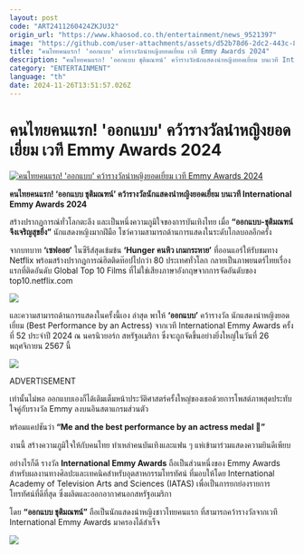 ```yaml
---
layout: post
code: "ART2411260424ZKJU32"
origin_url: "https://www.khaosod.co.th/entertainment/news_9521397"
image: "https://github.com/user-attachments/assets/d52b78d6-2dc2-443c-892f-513bc36763f5"
title: "คนไทยคนแรก! 'ออกแบบ' คว้ารางวัลนำหญิงยอดเยี่ยม เวที Emmy Awards 2024"
description: "คนไทยคนแรก! 'ออกแบบ ชุติมณฑน์' คว้ารางวัลนักแสดงนำหญิงยอดเยี่ยม บนเวที International Emmy Awards 2024"
category: "ENTERTAINMENT"
language: "th"
date: 2024-11-26T13:51:57.026Z
---
```


# คนไทยคนแรก! 'ออกแบบ' คว้ารางวัลนำหญิงยอดเยี่ยม เวที Emmy Awards 2024

[![คนไทยคนแรก! 'ออกแบบ' คว้ารางวัลนำหญิงยอดเยี่ยม เวที Emmy Awards 2024](https://www.khaosod.co.th/wpapp/uploads/2024/11/aokbab281167-10-1.jpg "คนไทยคนแรก! 'ออกแบบ' คว้ารางวัลนำหญิงยอดเยี่ยม เวที Emmy Awards 2024")](https://www.khaosod.co.th/wpapp/uploads/2024/11/aokbab281167-10-1.jpg)

**คนไทยคนแรก! ‘ออกแบบ ชุติมณฑน์’ คว้ารางวัลนักแสดงนำหญิงยอดเยี่ยม บนเวที International Emmy Awards 2024**

สร้างปรากฏการณ์ทั่วโลกตะลึง และเป็นหนึ่งความภูมิใจของการบันเทิงไทย เมื่อ **“ออกแบบ-ชุติมณฑน์ จึงเจริญสุขยิ่ง”** นักแสดงหญิงมากฝีมือ โชว์ความสามารถด้านการแสดงในระดับโกลบอลอีกครั้ง

จากบทบาท **‘เซฟออย’** ในซีรีส์สุดเข้มข้น **‘Hunger คนหิว เกมกระหาย’** ที่ออนแอร์ให้รับชมทาง Netflix พร้อมสร้างปรากฎการณ์ฮิตติดท๊อปไปกว่า 80 ประเทศทั่วโลก กลายเป็นภาพยนตร์ไทยเรื่องแรกที่ติดอันดับ Global Top 10 Films ที่ไม่ใช่เสียงภาษาอังกฤษจากการจัดอันดับของ top10.netflix.com

[![](https://www.khaosod.co.th/wpapp/uploads/2024/11/aokbab281167.jpg)](https://www.khaosod.co.th/wpapp/uploads/2024/11/aokbab281167.jpg)

และความสามารถด้านการแสดงในครั้งนี้เอง ล่าสุด พาให้ **‘ออกแบบ’** คว้ารางวัล นักแสดงนำหญิงยอดเยี่ยม (Best Performance by an Actress) จากเวที International Emmy Awards ครั้งที่ 52 ประจำปี 2024 ณ นครนิวยอร์ก สหรัฐอเมริกา ซึ่งจะถูกจัดขึ้นอย่างยิ่งใหญ่ในวันที่ 26 พฤศจิกายน 2567 นี้

[![](https://www.khaosod.co.th/wpapp/uploads/2024/11/aokbab281167-14.jpg)](https://www.khaosod.co.th/wpapp/uploads/2024/11/aokbab281167-14.jpg)

ADVERTISEMENT

เท่านั้นไม่พอ ออกแบบเองก็ได้เติมเต็มหน้าประวัติศาสตร์ครั้งใหญ่ของเธอด้วยการโพสต์ภาพสุดประทับใจคู่กับรางวัล Emmy ลงบนอินสตาแกรมส่วนตัว

พร้อมแคปชันว่า **“Me and the best performance by an actress medal 🥇”**

งานนี้ สร้างความภูมิใจให้กับคนไทย ทำเหล่าคนบันเทิงและแฟน ๆ แห่เข้ามาร่วมแสดงความยินดีเพียบ

อย่างไรก็ดี รางวัล **International Emmy Awards** ถือเป็นส่วนหนึ่งของ Emmy Awards สำหรับผลงานทางศิลปะและเทคนิคสำหรับอุตสาหกรรมโทรทัศน์ ที่มอบให้โดย International Academy of Television Arts and Sciences (IATAS) เพื่อเป็นการยกย่องรายการโทรทัศน์ที่ดีที่สุด ซึ่งผลิตและออกอากาศนอกสหรัฐอเมริกา

โดย **“ออกแบบ ชุติมณฑน์”** ถือเป็นนักแสดงนำหญิงชาวไทยคนแรก ที่สามารถคว้ารางวัลจากเวที International Emmy Awards มาครองได้สำเร็จ

[![](https://www.khaosod.co.th/wpapp/uploads/2024/11/aokbab281167-12.jpg)](https://www.khaosod.co.th/wpapp/uploads/2024/11/aokbab281167-12.jpg)

